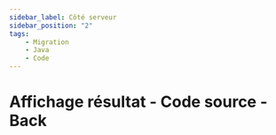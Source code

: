 ```yaml
---
sidebar_label: Côté serveur
sidebar_position: "2"
tags: 
    - Migration
    - Java
    - Code
---
```

# Affichage résultat - Code source - Back
